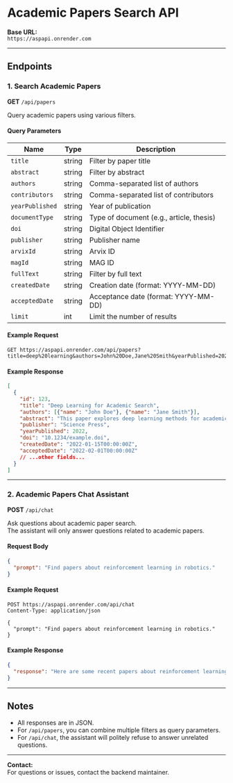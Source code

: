 # Academic Papers Search API

**Base URL:**  
`https://aspapi.onrender.com`

---

## Endpoints

### 1. Search Academic Papers

**GET** `/api/papers`

Query academic papers using various filters.

#### Query Parameters

| Name           | Type    | Description                                                      |
|----------------|---------|------------------------------------------------------------------|
| `title`        | string  | Filter by paper title                                            |
| `abstract`     | string  | Filter by abstract                                               |
| `authors`      | string  | Comma-separated list of authors                                  |
| `contributors` | string  | Comma-separated list of contributors                             |
| `yearPublished`| string  | Year of publication                                              |
| `documentType` | string  | Type of document (e.g., article, thesis)                         |
| `doi`          | string  | Digital Object Identifier                                        |
| `publisher`    | string  | Publisher name                                                   |
| `arvixId`      | string  | Arvix ID                                                         |
| `magId`        | string  | MAG ID                                                           |
| `fullText`     | string  | Filter by full text                                              |
| `createdDate`  | string  | Creation date (format: YYYY-MM-DD)                               |
| `acceptedDate` | string  | Acceptance date (format: YYYY-MM-DD)                             |
| `limit`        | int     | Limit the number of results                                      |

#### Example Request

```http
GET https://aspapi.onrender.com/api/papers?title=deep%20learning&authors=John%20Doe,Jane%20Smith&yearPublished=2022&limit=5
```

#### Example Response

```json
[
  {
    "id": 123,
    "title": "Deep Learning for Academic Search",
    "authors": [{"name": "John Doe"}, {"name": "Jane Smith"}],
    "abstract": "This paper explores deep learning methods for academic search...",
    "publisher": "Science Press",
    "yearPublished": 2022,
    "doi": "10.1234/example.doi",
    "createdDate": "2022-01-15T00:00:00Z",
    "acceptedDate": "2022-02-01T00:00:00Z"
    // ...other fields...
  }
]
```

---

### 2. Academic Papers Chat Assistant

**POST** `/api/chat`

Ask questions about academic paper search.  
The assistant will only answer questions related to academic papers.

#### Request Body

```json
{
  "prompt": "Find papers about reinforcement learning in robotics."
}
```

#### Example Request

```http
POST https://aspapi.onrender.com/api/chat
Content-Type: application/json

{
  "prompt": "Find papers about reinforcement learning in robotics."
}
```

#### Example Response

```json
{
  "response": "Here are some recent papers about reinforcement learning in robotics: ..."
}
```

---

## Notes

- All responses are in JSON.
- For `/api/papers`, you can combine multiple filters as query parameters.
- For `/api/chat`, the assistant will politely refuse to answer unrelated questions.

---

**Contact:**  
For questions or issues, contact the backend maintainer.
